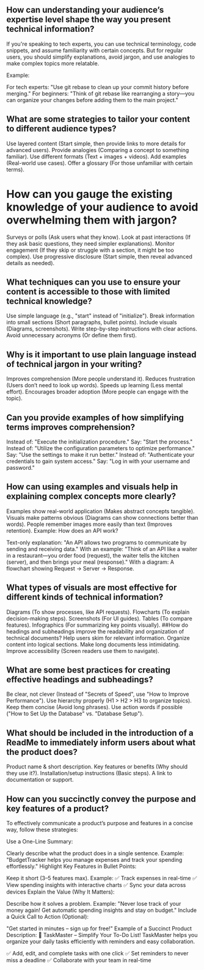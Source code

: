## How can understanding your audience’s expertise level shape the way you present technical information?
If you're speaking to tech experts, you can use technical terminology, code snippets, and assume familiarity with certain concepts. But for regular users, you should simplify explanations, avoid jargon, and use analogies to make complex topics more relatable.

Example:

For tech experts: "Use git rebase to clean up your commit history before merging."
For beginners: "Think of git rebase like rearranging a story—you can organize your changes before adding them to the main project."
## What are some strategies to tailor your content to different audience types?
Use layered content (Start simple, then provide links to more details for advanced users).
Provide analogies (Comparing a concept to something familiar).
Use different formats (Text + images + videos).
Add examples (Real-world use cases).
Offer a glossary (For those unfamiliar with certain terms).
# How can you gauge the existing knowledge of your audience to avoid overwhelming them with jargon?
Surveys or polls (Ask users what they know).
Look at past interactions (If they ask basic questions, they need simpler explanations).
Monitor engagement (If they skip or struggle with a section, it might be too complex).
Use progressive disclosure (Start simple, then reveal advanced details as needed).
## What techniques can you use to ensure your content is accessible to those with limited technical knowledge?
Use simple language (e.g., "start" instead of "initialize").
Break information into small sections (Short paragraphs, bullet points).
Include visuals (Diagrams, screenshots).
Write step-by-step instructions with clear actions.
Avoid unnecessary acronyms (Or define them first).
## Why is it important to use plain language instead of technical jargon in your writing?
Improves comprehension (More people understand it).
Reduces frustration (Users don’t need to look up words).
Speeds up learning (Less mental effort).
Encourages broader adoption (More people can engage with the topic).
## Can you provide examples of how simplifying terms improves comprehension?
Instead of: "Execute the initialization procedure."
Say: "Start the process."
Instead of: "Utilize the configuration parameters to optimize performance."
Say: "Use the settings to make it run better."
Instead of: "Authenticate your credentials to gain system access."
Say: "Log in with your username and password."
## How can using examples and visuals help in explaining complex concepts more clearly?
Examples show real-world application (Makes abstract concepts tangible).
Visuals make patterns obvious (Diagrams can show connections better than words).
People remember images more easily than text (Improves retention).
Example: How does an API work?

Text-only explanation: "An API allows two programs to communicate by sending and receiving data."
With an example: "Think of an API like a waiter in a restaurant—you order food (request), the waiter tells the kitchen (server), and then brings your meal (response)."
With a diagram: A flowchart showing Request → Server → Response.
## What types of visuals are most effective for different kinds of technical information?
Diagrams (To show processes, like API requests).
Flowcharts (To explain decision-making steps).
Screenshots (For UI guides).
Tables (To compare features).
Infographics (For summarizing key points visually).
##How do headings and subheadings improve the readability and organization of technical documents?
Help users skim for relevant information.
Organize content into logical sections.
Make long documents less intimidating.
Improve accessibility (Screen readers use them to navigate).
## What are some best practices for creating effective headings and subheadings?
Be clear, not clever (Instead of "Secrets of Speed", use "How to Improve Performance").
Use hierarchy properly (H1 > H2 > H3 to organize topics).
Keep them concise (Avoid long phrases).
Use action words if possible ("How to Set Up the Database" vs. "Database Setup").
## What should be included in the introduction of a ReadMe to immediately inform users about what the product does?
Product name & short description.
Key features or benefits (Why should they use it?).
Installation/setup instructions (Basic steps).
A link to documentation or support.
## How can you succinctly convey the purpose and key features of a product?
To effectively communicate a product’s purpose and features in a concise way, follow these strategies:

Use a One-Line Summary:

Clearly describe what the product does in a single sentence.
Example: "BudgetTracker helps you manage expenses and track your spending effortlessly."
Highlight Key Features in Bullet Points:

Keep it short (3–5 features max).
Example:
✅ Track expenses in real-time
✅ View spending insights with interactive charts
✅ Sync your data across devices
Explain the Value (Why It Matters):

Describe how it solves a problem.
Example: "Never lose track of your money again! Get automatic spending insights and stay on budget."
Include a Quick Call to Action (Optional):

"Get started in minutes – sign up for free!"
Example of a Succinct Product Description:
🚀 TaskMaster – Simplify Your To-Do List!
TaskMaster helps you organize your daily tasks efficiently with reminders and easy collaboration.

✅ Add, edit, and complete tasks with one click
✅ Set reminders to never miss a deadline
✅ Collaborate with your team in real-time
